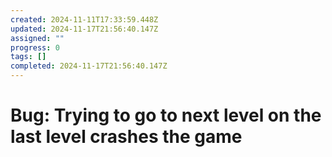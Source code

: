 ```yaml
---
created: 2024-11-11T17:33:59.448Z
updated: 2024-11-17T21:56:40.147Z
assigned: ""
progress: 0
tags: []
completed: 2024-11-17T21:56:40.147Z
---
```


# Bug: Trying to go to next level on the last level crashes the game

